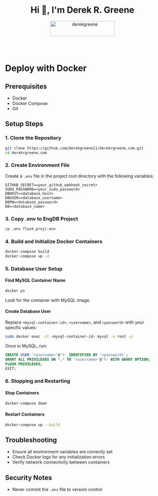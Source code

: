 <h1 align="center">Hi 👋, I'm Derek R. Greene</h1>
<p align="center"><a href="https://www.buymeacoffee.com/derekgreene"> <img align="center" src="https://cdn.buymeacoffee.com/buttons/v2/default-yellow.png" height="50" width="210" alt="derekgreene" /></a></p><br><br>


# Deploy with Docker

## Prerequisites
- Docker
- Docker Compose
- Git

## Setup Steps

### 1. Clone the Repository
```bash
git clone https://github.com/derekgreene11/derekrgreene.com.git
cd derekrgreene.com
```

### 2. Create Environment File
Create a `.env` file in the project root directory with the following variables:
```
GITHUB_SECRET=<your_github_webhook_secret>
SUDO_PASSWORD=<your_sudo_password>
DBHOST=<database_host>
DBUSER=<database_username>
DBPW=<database_password>
DB=<database_name>
```

### 3. Copy .env to EngDB Project
```bash
cp .env flask_proj/.env
```

### 4. Build and Initialize Docker Containers
```bash
docker-compose build
docker-compose up -d
```

### 5. Database User Setup

#### Find MySQL Container Name
```bash
docker ps
```
Look for the container with MySQL image.

#### Create Database User
Replace `<mysql-container-id>`, `<username>`, and `<password>` with your specific values:
```bash
sudo docker exec -it <mysql-container-id> mysql -u root -p
```

Once in MySQL, run:
```sql
CREATE USER '<username>'@'%' IDENTIFIED BY '<password>';
GRANT ALL PRIVILEGES ON *.* TO '<username>'@'%' WITH GRANT OPTION;
FLUSH PRIVILEGES;
EXIT;
```

### 6. Stopping and Restarting

#### Stop Containers
```bash
docker-compose down
```

#### Restart Containers
```bash
docker-compose up --build
```

## Troubleshooting
- Ensure all environment variables are correctly set
- Check Docker logs for any initialization errors
- Verify network connectivity between containers

## Security Notes
- Never commit the `.env` file to version control